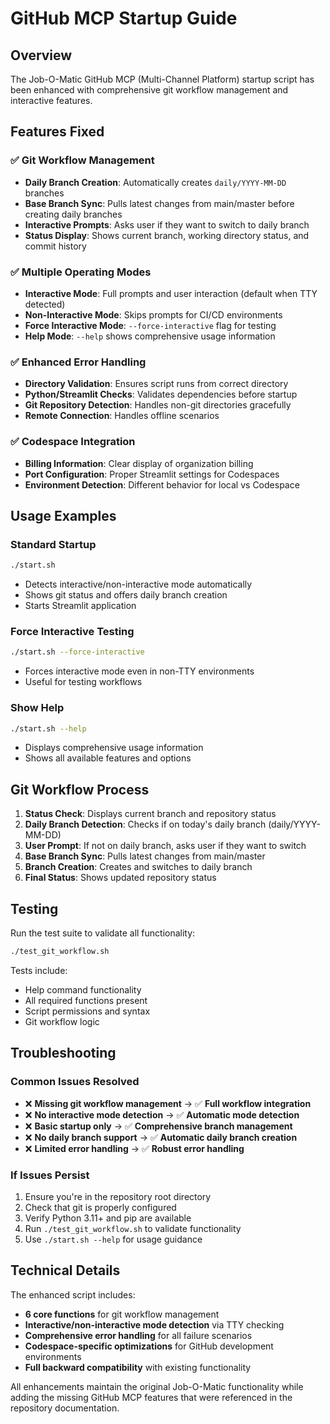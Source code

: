 # GitHub MCP Startup Guide

## Overview
The Job-O-Matic GitHub MCP (Multi-Channel Platform) startup script has been enhanced with comprehensive git workflow management and interactive features.

## Features Fixed

### ✅ Git Workflow Management
- **Daily Branch Creation**: Automatically creates `daily/YYYY-MM-DD` branches
- **Base Branch Sync**: Pulls latest changes from main/master before creating daily branches
- **Interactive Prompts**: Asks user if they want to switch to daily branch
- **Status Display**: Shows current branch, working directory status, and commit history

### ✅ Multiple Operating Modes
- **Interactive Mode**: Full prompts and user interaction (default when TTY detected)
- **Non-Interactive Mode**: Skips prompts for CI/CD environments
- **Force Interactive Mode**: `--force-interactive` flag for testing
- **Help Mode**: `--help` shows comprehensive usage information

### ✅ Enhanced Error Handling
- **Directory Validation**: Ensures script runs from correct directory
- **Python/Streamlit Checks**: Validates dependencies before startup
- **Git Repository Detection**: Handles non-git directories gracefully
- **Remote Connection**: Handles offline scenarios

### ✅ Codespace Integration
- **Billing Information**: Clear display of organization billing
- **Port Configuration**: Proper Streamlit settings for Codespaces
- **Environment Detection**: Different behavior for local vs Codespace

## Usage Examples

### Standard Startup
```bash
./start.sh
```
- Detects interactive/non-interactive mode automatically
- Shows git status and offers daily branch creation
- Starts Streamlit application

### Force Interactive Testing
```bash
./start.sh --force-interactive
```
- Forces interactive mode even in non-TTY environments
- Useful for testing workflows

### Show Help
```bash
./start.sh --help
```
- Displays comprehensive usage information
- Shows all available features and options

## Git Workflow Process

1. **Status Check**: Displays current branch and repository status
2. **Daily Branch Detection**: Checks if on today's daily branch (daily/YYYY-MM-DD)
3. **User Prompt**: If not on daily branch, asks user if they want to switch
4. **Base Branch Sync**: Pulls latest changes from main/master
5. **Branch Creation**: Creates and switches to daily branch
6. **Final Status**: Shows updated repository status

## Testing

Run the test suite to validate all functionality:
```bash
./test_git_workflow.sh
```

Tests include:
- Help command functionality
- All required functions present
- Script permissions and syntax
- Git workflow logic

## Troubleshooting

### Common Issues Resolved
- ❌ **Missing git workflow management** → ✅ **Full workflow integration**
- ❌ **No interactive mode detection** → ✅ **Automatic mode detection**
- ❌ **Basic startup only** → ✅ **Comprehensive branch management**
- ❌ **No daily branch support** → ✅ **Automatic daily branch creation**
- ❌ **Limited error handling** → ✅ **Robust error handling**

### If Issues Persist
1. Ensure you're in the repository root directory
2. Check that git is properly configured
3. Verify Python 3.11+ and pip are available
4. Run `./test_git_workflow.sh` to validate functionality
5. Use `./start.sh --help` for usage guidance

## Technical Details

The enhanced script includes:
- **6 core functions** for git workflow management
- **Interactive/non-interactive mode detection** via TTY checking
- **Comprehensive error handling** for all failure scenarios
- **Codespace-specific optimizations** for GitHub development environments
- **Full backward compatibility** with existing functionality

All enhancements maintain the original Job-O-Matic functionality while adding the missing GitHub MCP features that were referenced in the repository documentation.